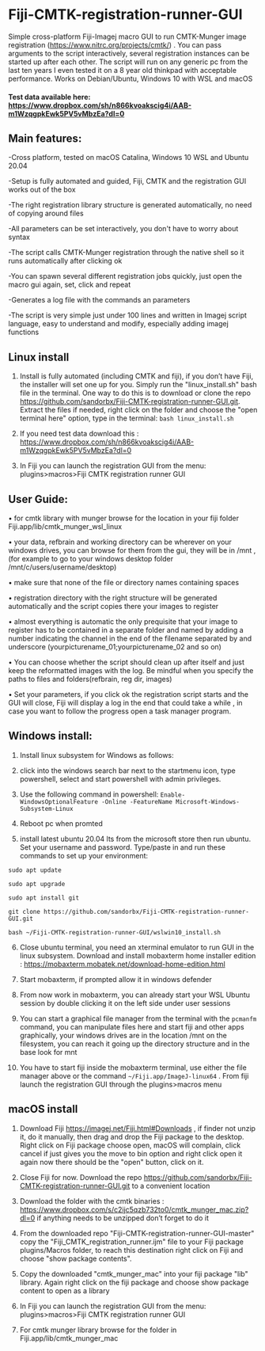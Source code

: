 # Fiji-CMTK-registration-runner-GUI
Simple cross-platform Fiji-Imagej macro GUI to run CMTK-Munger image registration (https://www.nitrc.org/projects/cmtk/) . You can pass arguments to the script interactively, several registration instances can be started up after each other. 
The script will run on any generic pc from the last ten years I even tested it on a 8 year old thinkpad with acceptable performance. Works on Debian/Ubuntu, Windows 10 with WSL  and macOS

#### Test data  available here: https://www.dropbox.com/sh/n866kvoakscig4i/AAB-m1WzqgpkEwk5PV5vMbzEa?dl=0

## Main features:

-Cross platform, tested on macOS Catalina, Windows 10 WSL and Ubuntu  20.04

-Setup is fully automated and guided, Fiji, CMTK and the registration GUI works out of the box 

-The right registration library structure is generated automatically, no need of copying around files

-All parameters can be set interactively, you don't have to worry about syntax

-The script calls CMTK-Munger registration through the native shell so it runs automatically after clicking ok

-You can spawn several different registration jobs quickly, just open the macro gui again, set, click and repeat

-Generates a log file with the commands an parameters

-The script is very simple just under 100 lines and written in Imagej script language, easy to understand and modify, especially adding imagej functions

## Linux install

1. Install is fully automated (including CMTK and fiji),  if you don’t have Fiji, the installer will set one up for you. Simply run the  "linux_install.sh" bash file in the terminal. One way to do this is to download or clone the repo https://github.com/sandorbx/Fiji-CMTK-registration-runner-GUI.git. Extract the files if needed, right click on the folder and choose the "open terminal here" option, type in the terminal:  `bash linux_install.sh`

3. If you need test data download this : https://www.dropbox.com/sh/n866kvoakscig4i/AAB-m1WzqgpkEwk5PV5vMbzEa?dl=0

4. In Fiji you can launch the registration GUI from the menu:  plugins>macros>Fiji CMTK registration runner GUI

## User Guide:

• for cmtk library with munger browse for the location in your fiji folder Fiji.app/lib/cmtk_munger_wsl_linux

• your data, refbrain and working directory can be wherever on your windows drives, you can browse for them from the gui, they will be in /mnt , (for example to go to your windows desktop folder /mnt/c/users/username/desktop)

• make sure that none of the file or directory names containing spaces

• registration directory with the right structure will be generated automatically and the script copies there your images to register 

• almost everything is automatic the only prequisite that your image to register has to be contained in a separate folder  and named by adding a number indicating the channel in the end of the filename separated by and underscore (yourpicturename_01;yourpicturename_02 and so on)

• You can choose whether the script should clean up after itself and just keep the reformatted images with the log. Be mindful when you specify the paths to files and         folders(refbrain, reg dir, images)

• Set your parameters, if you click ok the registration script starts and the GUI will close, Fiji will display a log in the end that could take a while , in case you want to follow the progress open a task manager program.

## Windows install:

1. Install linux subsystem for Windows as follows:

2. click into the windows search bar next to the startmenu icon, type powershell,  select and start powershell with admin privileges.

3. Use the following command in powershell:  `Enable-WindowsOptionalFeature -Online -FeatureName Microsoft-Windows-Subsystem-Linux`

4. Reboot pc when promted

5. install latest ubuntu 20.04 lts  from the microsoft store then run ubuntu. Set your username and password. Type/paste in and run these commands to set up your environment:

  `sudo apt update`

  `sudo apt upgrade`

  `sudo apt install git`
  
  `git clone https://github.com/sandorbx/Fiji-CMTK-registration-runner-GUI.git`
  
  `bash ~/Fiji-CMTK-registration-runner-GUI/wslwin10_install.sh`


6. Close ubuntu terminal,  you need an xterminal emulator to run GUI in the linux subsystem. Download and install mobaxterm home installer edition :                          https://mobaxterm.mobatek.net/download-home-edition.html

7. Start mobaxterm, if prompted allow it in windows defender

8. From now work in mobaxterm, you can already start your WSL Ubuntu session by double clicking it on the left side under user sessions

9. You can start a graphical file manager from the terminal with the  `pcmanfm` command, you can manipulate files here and start fiji and other apps graphically, your windows drives are in the location /mnt on the filesystem, you can reach it going up the directory structure and in the base look for mnt

10. You have to start fiji inside the mobaxterm terminal, use either the file manager above or the command `~/Fiji.app/ImageJ-linux64` .  From fiji launch the registration GUI      through the plugins>macros menu




## macOS install

1. Download Fiji https://imagej.net/Fiji.html#Downloads ,  if finder not unzip it, do it manually, then drag and drop the Fiji package to the desktop.  Right click on Fiji package choose open, macOS will complain, click cancel  if just gives you the move to bin option and right click open it again now there should be the "open"  button, click on it.

2. Close Fiji for now. Download the repo https://github.com/sandorbx/Fiji-CMTK-registration-runner-GUI.git to a convenient location
	

3.  Download the folder with the cmtk binaries : https://www.dropbox.com/s/c2ijc5qzb732to0/cmtk_munger_mac.zip?dl=0   if anything needs to be unzipped don’t forget to do it

4. From the downloaded repo "Fiji-CMTK-registration-runner-GUI-master"  copy the "Fiji_CMTK_registration_runner.ijm" file to your Fiji package plugins/Macros folder, to reach this destination right click on Fiji and choose "show package contents".

5. Copy the downloaded "cmtk_munger_mac" into your fiji package "lib" library. Again right click on the fiji package and choose show package content to open as a library 

6. In Fiji you can launch the registration GUI from the menu:  plugins>macros>Fiji CMTK registration runner GUI

7. For cmtk munger library browse for the folder in Fiji.app/lib/cmtk_munger_mac



